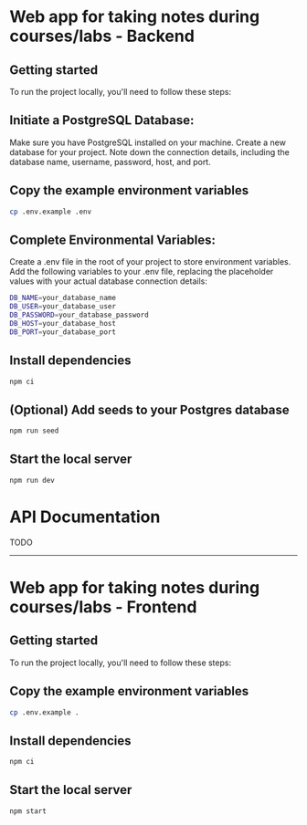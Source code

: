 # Web app for taking notes during courses/labs - Backend

## Getting started

To run the project locally, you'll need to follow these steps:

## Initiate a PostgreSQL Database:

Make sure you have PostgreSQL installed on your machine.
Create a new database for your project.
Note down the connection details, including the database name, username, password, host, and port.

## Copy the example environment variables

```bash
cp .env.example .env
```

## Complete Environmental Variables:

Create a .env file in the root of your project to store environment variables.
Add the following variables to your .env file, replacing the placeholder values with your actual database connection details:

```bash
DB_NAME=your_database_name
DB_USER=your_database_user
DB_PASSWORD=your_database_password
DB_HOST=your_database_host
DB_PORT=your_database_port
```

## Install dependencies

```bash
npm ci
```

## (Optional) Add seeds to your Postgres database

```bash
npm run seed
```

## Start the local server

```bash
npm run dev
```

# API Documentation

TODO

---

# Web app for taking notes during courses/labs - Frontend

## Getting started

To run the project locally, you'll need to follow these steps:

## Copy the example environment variables

```bash
cp .env.example .
```

## Install dependencies

```bash
npm ci
```

## Start the local server

```bash
npm start
```
